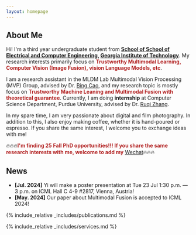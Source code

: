 ```yaml
---
layout: homepage
---
```


## About Me

Hi! I'm a third year undergraduate student from **[School of School of Electrical and Computer Engineering](https://ece.gatech.edu/), [Georgia Institute of Technology](https://www.gatech.edu/)**. My research interests primarily focus on **<font color=FireBrick>Trustworthy Multimodal Learning, Computer Vision (Image Fusion), vision Language Models, etc</font>**.

I am a research assistant in the MLDM Lab Multimodal Vision Processing (MVP) Group, advised by Dr. [Bing Cao](https://bcaosudo.github.io/), and my research topic is mostly focus on **<font color=FireBrick>Trustworthy Machine Leaning and Multimodal Fusion with theoretical guarantee</font>**. Currently, I am doing **internship** at Computer Science Department, Purdue University, advised by Dr. [Ruqi Zhang](https://ruqizhang.github.io/).

In my spare time, I am very passionate about digital and film photography. In addition to this, I also enjoy making coffee, whether it is hand-poured or espresso. If you share the same interest, I welcome you to exchange ideas with me!

🔥🔥🔥**<font color=FireBrick>I'm finding 25 Fall PhD opportunities!!! If you share the same research interests with me, welcome to add my</font>** [Wechat](./assets/img/wechat.jpg)🔥🔥🔥


## News
- **[Jul. 2024]** Yi will make a poster presentation at Tue 23 Jul 1:30 p.m. — 3 p.m. on ICML Hall C 4-9 #2817, Vienna, Austria!
- **[May. 2024]** Our paper about Multimodal Fusion is accepted to ICML 2024!


{% include_relative _includes/publications.md %}

{% include_relative _includes/services.md %}
